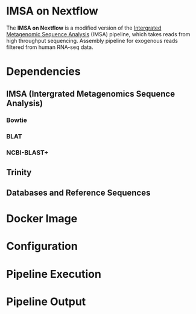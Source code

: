 # IMSA on Nextflow
The **IMSA on Nextflow** is a modified version of the [Intergrated Metagenomic Sequence Analysis](https://sourceforge.net/projects/arron-imsa/) (IMSA) pipeline, which takes reads from high throughput sequencing. Assembly pipeline for exogenous reads filtered from human RNA-seq data.

# Dependencies

## IMSA (Intergrated Metagenomics Sequence Analysis)

### Bowtie

### BLAT

### NCBI-BLAST+

## Trinity

## Databases and Reference Sequences

# Docker Image


# Configuration

# Pipeline Execution

# Pipeline Output
